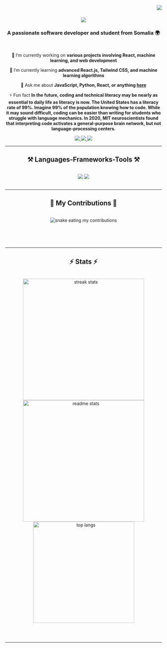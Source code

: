 <img align="right" src="https://visitor-badge.laobi.icu/badge?page_id=cabduali.cabduali" />

<h1 align="center">
    <img src="https://readme-typing-svg.herokuapp.com/?font=Righteous&size=35&center=true&vCenter=true&width=500&height=70&duration=4000&lines=Hi+There!+👋;+I'm+Cabduali+Dirie!;" />
</h1>

<h3 align="center">A passionate software developer and student from Somalia 🌍</h3>

<br/>

<div align="center">

 🔭 I’m currently working on **various projects involving React, machine learning, and web development**

 🌱 I’m currently learning **advanced React.js, Tailwind CSS, and machine learning algorithms**

💬 Ask me about **JavaScript, Python, React, or anything [here](https://github.com/cabduali/cabduali/issues)**

⚡ Fun fact **In the future, coding and technical literacy may be nearly as essential to daily life as literacy is now. The United States has a literacy rate of 99%. Imagine 99% of the population knowing how to code. While it may sound difficult, coding can be easier than writing for students who struggle with language mechanics. In 2020, MIT neuroscientists found that interpreting code activates a general-purpose brain network, but not language-processing centers.**

</div>

<div align="center"> 
  <a href="mailto:cabduali@example.com">
    <img src="https://img.shields.io/badge/Gmail-333333?style=for-the-badge&logo=gmail&logoColor=red" />
  </a>
  <a href="https://linkedin.com/in/cabduali" target="_blank">
    <img src="https://img.shields.io/badge/LinkedIn-0077B5?style=for-the-badge&logo=linkedin&logoColor=white" target="_blank" />
  </a>
  <a href="https://cabduali.dev" target="_blank">
     <img src="https://img.shields.io/badge/Portfolio-FF5722?style=for-the-badge&logo=todoist&logoColor=white" target="_blank" /> 
  </a>
</div>

<hr/>

<h2 align="center">⚒️ Languages-Frameworks-Tools ⚒️</h2>
<br/>
<div align="center">
    <img src="https://skillicons.dev/icons?i=react,tailwind,html,css,js,github,figma" />
    <img src="https://skillicons.dev/icons?i=python,java,typescript,git,flask,express,sql" /><br>
</div>

<br/>
<hr/>

<div align="center">
  <h2>🐍 My Contributions 🐍</h2>
  <br>
  <img alt="snake eating my contributions" src="https://github.com/cabduali/cabduali/blob/output/github-contribution-grid-snake.svg" />
  
  <br/><br/><br/>
</div>

<hr/>

<h2 align="center">⚡ Stats ⚡</h2>
<br>
<div align=center>
  <img width=390 src="https://github-readme-streak-stats-cabduali.vercel.app/?user=cabduali&count_private=true&theme=react&border_radius=10" alt="streak stats"/>
  <img width=390 src="https://github-readme-stats-cabduali.vercel.app/api?username=cabduali&count_private=true&show_icons=true&theme=react&rank_icon=github&border_radius=10" alt="readme stats" />
  <br/>
  <img width=325 align="center" src="https://github-readme-stats-cabduali.vercel.app/api/top-langs/?username=cabduali&hide=HTML&langs_count=8&layout=compact&theme=react&border_radius=10&size_weight=0.5&count_weight=0.5&exclude_repo=github-readme-stats" alt="top langs" />
</div>

<br/><br/>

<hr/>

<br/>

<br/>
